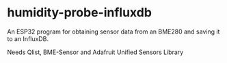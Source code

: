 # humidity-probe-influxdb
An ESP32 program for obtaining sensor data from an BME280 and saving it to an InfluxDB.

Needs Qlist, BME-Sensor and Adafruit Unified Sensors Library
